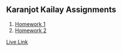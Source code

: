 ## Karanjot Kailay Assignments

1. [Homework 1](./homework-1/)
2. [Homework 2](./week-2/readme.md)

[Live Link](https://kkjatt.github.io/NewM-N220/)